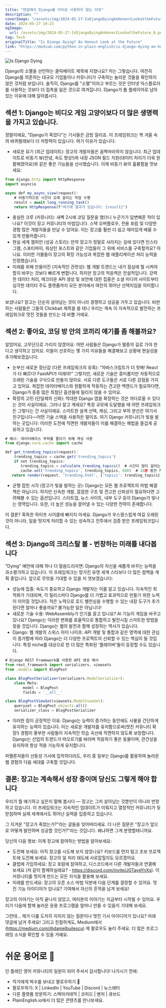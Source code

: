 ```yaml
---
title: "현업에서 Django를 더이상 사용하지 않는 이유"
description: ""
coverImage: "/assets/img/2024-05-27-IsDjangoDyingAnHonestLookattheFuture_0.png"
date: 2024-05-27 19:23
ogImage: 
  url: /assets/img/2024-05-27-IsDjangoDyingAnHonestLookattheFuture_0.png
tag: Tech
originalTitle: "Is Django Dying? An Honest Look at the Future"
link: "https://medium.com/python-in-plain-english/is-django-dying-an-honest-look-at-the-future-86ed684415b1"
---
```




![Is Django Dying](/assets/img/2024-05-27-IsDjangoDyingAnHonestLookattheFuture_0.png)

Django의 소멸을 선언하는 클릭베이트 제목에 지쳤나요? 저는 그렇습니다. 여전히 Django를 의존하는 대규모 기업들이나 커뮤니티가 구축하는 놀라운 것들을 확인하지 않은 것처럼 보입니다. 솔직히, Django를 "소멸"이라고 부르는 것은 인터넷 익스플로러를 사용하는 것보다 더 접촉을 잃은 것으로 여겨집니다. Django가 톱 플레이어로 남아 있는 이유에 대해 알아봅시다.

## 섹션 1: Django는 비디오 게임 고양이보다 더 많은 생명력을 가지고 있습니다.

정말이에요, "Django가 죽었다"는 기사들은 금방 질리죠. 이 프레임워크는 핵 겨울 속의 바퀴벌레보다 더 저항력이 있습니다. 여기 이유가 있습니다:


<div class="content-ad"></div>

- 새로운 묘기 (최근 업데이트): 장고의 개발자들은 꼼짝마라하지 않습니다. 최근 업데이트로 비동기 뷰(안녕, 속도 향상!)와 내장 JSON 필드 지원(데이터 처리가 더욱 원활해졌어요)와 같은 좋은 기능들을 선사했습니다. 이제 비동기 뷰의 훌륭함을 맛보세요:

```js
from django.http import HttpResponse
import asyncio

async def my_async_view(request):
    # 비동기적으로 시간이 오래 걸리는 작업 수행
    result = await long_running_task()
    return HttpResponse(f"여기에 결과가 있습니다: {result}")
```

- 충실한 크루 (커뮤니티): 새벽 2시에 코딩 질문을 했더니 누군가가 답변해준 적이 있나요? 이것이 장고 커뮤니티의 마법입니다. 스택 오버플로우, 전용 포럼 및 다양한 경험 많은 개발자들을 만날 수 있어요. 이는 장고를 훨씬 더 쉽고 재미있게 배울 수 있게 만들어줍니다.
- 현실 세계 챔피언 (성공 스토리): 만약 장고가 정말로 사라지는 길에 있다면 인스타그램, 스포티파이, 워싱턴 포스트와 같은 기업들이 그 위에 서비스를 구축할까요? 아니요. 이러한 거물들이 장고의 확장 가능성과 복잡한 웹 애플리케이션 처리 능력을 인정했습니다.
- 미래를 위해 만들어진 (지속적인 관련성): 웹 개발 트렌드는 내가 점심에 뭘 시켜야 할지 바꾸는 것보다 빠르게 변합니다. 하지만 장고의 적응력은 전설적입니다. 강력한 데이터 처리, 매끄러운 API 생성 및 보안에 대한 집중은 소셜 미디어 사이트부터 심각한 데이터 주도 플랫폼까지 모든 분야에서 여전히 뛰어난 선택지임을 의미합니다.

보셨나요? 장고는 단순히 살아남는 것이 아니라 경쟁하고 성공을 거두고 있습니다. 비판하는 사람들은 그들의 Clickbait 제목을 쓸 테니 우리는 계속 이 지속적으로 발전하는 프레임워크로 멋진 것들을 만드는 데 바쁠 거에요.

<div class="content-ad"></div>

## 섹션 2: 좋아요, 코딩 방 안의 코끼리 얘기를 좀 해볼까요?

알았어요, 고무단으로 가리지 않겠어요: 어떤 사람들은 Django가 멸종의 길로 가야 한다고 생각하고 있어요. 이들이 선호하는 몇 가지 이유들을 해결해보고 상황에 현실성을 추가해보겠습니다:

- 눈부신 새로운 장난감 (다른 프레임워크의 유혹): “자바스크립트가 더 핫해! React가 더 빠르다! FastAPI가 미래야!” 그렇지만, 새로운 기술은 흥미롭지만 자동적으로 오래된 기술을 구식으로 만들지 않아요. 서로 다른 도구들은 서로 다른 강점을 가지고 있어요. 복잡한 데이터베이스와 원활하게 작동하는 견고한 백엔드가 필요하다면, Django가 종종 많은 최첨단 옵션들에 밀리지 않을 수 있어요.
- 확장의 고민 (단일체의 신화): 막대한 Django 앱을 확장하는 것은 까다로울 수 있다는 것이 사실이에요. 그러나 알고 계세요? 특정 규모에 도달했을 때 어떤 프레임워크든 그렇다는 건 사실이에요. 스마트한 설계 선택, 캐싱, 그리고 부하 분산은 여기서 친구입니다—어떤 기술 스택을 사용하든 말이죠. 여기 Django 커뮤니티가 빛을 발하는 곳입니다: 이러한 도전에 직면한 개발자들이 이를 해결하는 해법을 즐겁게 공유하고 있습니다.

```js
# 예시: 데이터베이스 부하를 줄이기 위해 캐싱 사용 
from django.core.cache import cache

def get_trending_topics(request):
    trending_topics = cache.get('trending_topics')
    if not trending_topics:
       trending_topics = calculate_trending_topics()  # 시간이 많이 걸리는 작업
       cache.set('trending_topics', trending_topics, 600)  # 10분 동안 캐싱
   return render(request, 'trending.html', {'topics': trending_topics})
```

<div class="content-ad"></div>

- 균형 잡힌 시각 (장고가 빛을 발하는 곳): Django는 모든 웹 프로젝트의 마법 해결책은 아닙니다. 하지만 신속한 개발, 깔끔한 구조 및 견고한 신뢰성이 필요하다면 고려해볼 수 있는 옵션입니다. 스타트업, 뉴스 사이트, 내부 도구 등이 Django가 빛나는 영역입니다. 또한, 더 높은 성능을 끌어낼 수 있는 다양한 전략이 존재합니다.

이 결론? 혹독한 하이프 사이클에 빠지지 마세요. Django가 우스꽝스럽게 여길 오래된 것이 아니라, 일을 멋지게 처리할 수 있는 성숙하고 전투에서 검증 받은 프레임워크입니다.

## 섹션 3: Django의 크리스탈 볼 - 번창하는 미래를 내다봅니다

"Dying" 예언에 대해 하나 더 말씀드리자면: Django의 자신을 새롭게 바꾸는 능력을 과소평가하고 있습니다. 이 프레임워크는 망가진 유명 세계 스타보다 더 많은 컴백을 계획 중입니다. 앞으로 무엇을 기대할 수 있을 지 엿보겠습니다:

<div class="content-ad"></div>

- 성능에 집중: 속도가 중요하고 Django 개발자는 이를 알고 있습니다. 지속적인 최적화가 기대되며, 각 릴리스마다 Django를 더 가볍고 효과적으로 만들기 위한 노력이 이어질 것입니다. 적은 노력으로 로드 밸런싱을 수행할 수 있는 내장 도구가 추가된다면 얼마나 좋을까요? 불가능한 일은 아닙니다!
- 새로운 기술 수용: WebAssembly가 인기를 끌고 있나요? AI 기능이 게임을 바꾸고 있나요? Django는 이러한 변화를 효율적으로 통합하고 발전시킬 스마트한 방법을 찾을 것입니다. Django는 웹의 발전과 함께 성장하는 역사가 있습니다.
- Django: 웹 개발의 스위스 아미 나이프: API 개발 및 통합과 같은 영역에 대한 관심이 증가함에 따라 Django는 더 다양한 프로젝트의 신뢰할 수 있는 핵심이 될 것입니다. 특정 niche를 대상으로 한 더 많은 특화된 '플레이버'들이 등장할 수도 있습니다.
```js
# Django REST Framework를 사용한 API 생성 예시
from rest_framework import serializers, viewsets
from .models import BlogPost

class BlogPostSerializer(serializers.ModelSerializer):
    class Meta:
        model = BlogPost
        fields = '__all__'

class BlogPostViewSet(viewsets.ModelViewSet):
    queryset = BlogPost.objects.all()
    serializer_class = BlogPostSerializer
```
- 이러한 점이 긍정적인 이유: Django는 능력이 증가하는 동안에도 사물을 간단하게 유지하는 능력이 있습니다. 이는 새로운 개발자를 유치함으로써(멋진 커뮤니티 확장!) 경험이 풍부한 사람들이 지속적인 학습 곡선에 직면하지 않도록 보장합니다. Django는 산업의 트렌드가 떠오르기를 바라며 적응하기 좋은 동물이며, 관건성을 유지하여 항상 적용 가능하게 유지합니다.

파멸론자들이 선동성 기사에 집착하더라도, 우리 중 일부는 Django를 활용하여 놀라운 웹 경험의 다음 세대를 구축할 것입니다.

<div class="content-ad"></div>

## 결론: 장고는 계속해서 성장 중이며 당신도 그렇게 해야 합니다

우리가 뭘 얘기하고 싶은지 말해 봅시다 — 장고는 그저 살아남는 것뿐만이 아니라 번창하고 있습니다. 이 프레임워크는 지속적인 업데이트가 이뤄지고 열정적인 커뮤니티가 뒷받침하며 실제 세계에서도 뛰어난 실력을 입증하고 있습니다.

그 지겨운 "장고가 죽었는가?"라는 글들을 잊어버리세요. 더 나은 질문은 "장고가 앞으로 어떻게 발전하며 성공할 것인가?"라는 것입니다. 왜냐하면 그게 분명할테니까요.

당신의 다음 행보: 이제 장고에 참여하는 방법을 알아보세요:

<div class="content-ad"></div>

- 도전해 보세요: 아직 장고를 시도해 보지 않았나요? 키보드를 먼지 털고 초보 프로젝트에 도전해 보세요. 장고의 일 처리 태도에 사로잡힐지도 모르겠어요.
- 클럽에 가입하세요: 장고 포럼에 참여하고, 디스코드에서 다른 개발자들과 연결해 보세요 (저 같이 함께하실래요? - https://discord.com/invite/JGTayeYnXs). 이 커뮤니티를 멋지게 만드는 모든 지식을 활용해 보세요.
- 미래를 만드세요: 장고의 오픈 소스 마법 덕분에 다음 단계를 결정할 수 있어요. 멋진 기능 아이디어가 있나요? 기여해서 자신의 흔적을 남겨 보세요!

장고의 이야기는 아직 끝나지 않았고, 여러분의 이야기는 지금부터 시작될 수 있어요. 우리가 다음에 함께 놀라운 응용 프로그램을 얼마나 만들 수 있을지 기대해 보세요.

그런데… 제가 다룰 도저히 지치지 않는 질문이나 멋진 기사 아이디어가 있나요? 아래 댓글에 남겨 주세요! 그리고 친절하게도, Medium에서 (https://medium.com/@danielbuilescu) 제 팔로우도 눌러 주세요. 더 많은 프로그래밍 소식을 확인할 수 있을 거예요.

# 쉬운 용어로 🚀

<div class="content-ad"></div>

인 플레인 영어 커뮤니티의 일원이 되어 주셔서 감사합니다! 나가시기 전에:

- 작가에게 박수를 보내고 팔로우하기 ️👏️️
- 팔로우하기: X | LinkedIn | YouTube | Discord | 뉴스레터
- 다른 플랫폼 방문하기: 스택아카데믹 | 코피드 | 벤처 | 큐브드
- PlainEnglish.io에서 더 많은 콘텐츠를 만나보세요.